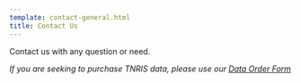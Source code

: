 ```yaml
---
template: contact-general.html
title: Contact Us
---
```


Contact us with any question or need.

*If you are seeking to purchase TNRIS data, please use our [Data Order
Form]({{crossref['order-data']}})*
